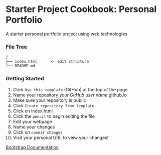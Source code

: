 # Starter Project Cookbook: Personal Portfolio
A starter personal portfolio project using web technologies

### File Tree
```
/
├── index.html      <- edit structure
└── README.md
```

### Getting Started

1. Click `Use this template` (GitHub) at the top of the page.
2. Name your repository *your GitHub user name*.github.io
3. Make sure your repository is public
4. Click `Create repository from template`
5. Click on index.html
6. Click the `pencil` to begin editing the file
7. Edit your webpage
8. Name your changes
9. Click on `commit changes`
10. Visit your personal URL to veiw your changes!

[Bootstrap Documentation](https://getbootstrap.com/docs/4.0/getting-started/introduction/)


